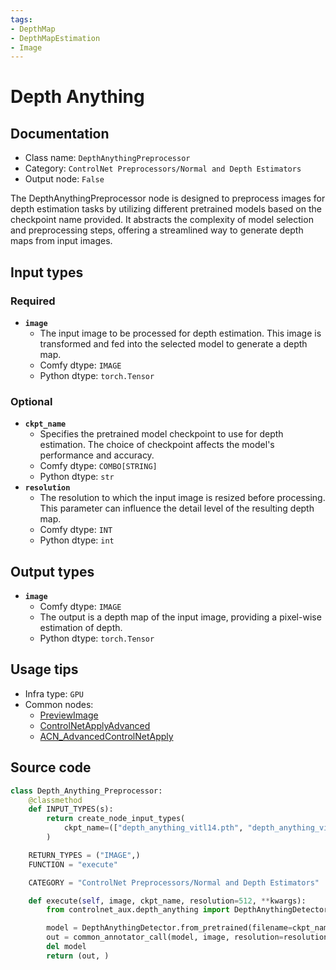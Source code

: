 ```yaml
---
tags:
- DepthMap
- DepthMapEstimation
- Image
---
```


# Depth Anything
## Documentation
- Class name: `DepthAnythingPreprocessor`
- Category: `ControlNet Preprocessors/Normal and Depth Estimators`
- Output node: `False`

The DepthAnythingPreprocessor node is designed to preprocess images for depth estimation tasks by utilizing different pretrained models based on the checkpoint name provided. It abstracts the complexity of model selection and preprocessing steps, offering a streamlined way to generate depth maps from input images.
## Input types
### Required
- **`image`**
    - The input image to be processed for depth estimation. This image is transformed and fed into the selected model to generate a depth map.
    - Comfy dtype: `IMAGE`
    - Python dtype: `torch.Tensor`
### Optional
- **`ckpt_name`**
    - Specifies the pretrained model checkpoint to use for depth estimation. The choice of checkpoint affects the model's performance and accuracy.
    - Comfy dtype: `COMBO[STRING]`
    - Python dtype: `str`
- **`resolution`**
    - The resolution to which the input image is resized before processing. This parameter can influence the detail level of the resulting depth map.
    - Comfy dtype: `INT`
    - Python dtype: `int`
## Output types
- **`image`**
    - Comfy dtype: `IMAGE`
    - The output is a depth map of the input image, providing a pixel-wise estimation of depth.
    - Python dtype: `torch.Tensor`
## Usage tips
- Infra type: `GPU`
- Common nodes:
    - [PreviewImage](../../Comfy/Nodes/PreviewImage.md)
    - [ControlNetApplyAdvanced](../../Comfy/Nodes/ControlNetApplyAdvanced.md)
    - [ACN_AdvancedControlNetApply](../../ComfyUI-Advanced-ControlNet/Nodes/ACN_AdvancedControlNetApply.md)



## Source code
```python
class Depth_Anything_Preprocessor:
    @classmethod
    def INPUT_TYPES(s):
        return create_node_input_types(
            ckpt_name=(["depth_anything_vitl14.pth", "depth_anything_vitb14.pth", "depth_anything_vits14.pth"], {"default": "depth_anything_vitl14.pth"})
        )

    RETURN_TYPES = ("IMAGE",)
    FUNCTION = "execute"

    CATEGORY = "ControlNet Preprocessors/Normal and Depth Estimators"

    def execute(self, image, ckpt_name, resolution=512, **kwargs):
        from controlnet_aux.depth_anything import DepthAnythingDetector

        model = DepthAnythingDetector.from_pretrained(filename=ckpt_name).to(model_management.get_torch_device())
        out = common_annotator_call(model, image, resolution=resolution)
        del model
        return (out, )

```

